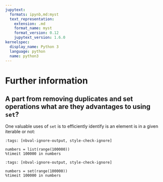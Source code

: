 ```yaml
---
jupytext:
  formats: ipynb,md:myst
  text_representation:
    extension: .md
    format_name: myst
    format_version: 0.12
    jupytext_version: 1.6.0
kernelspec:
  display_name: Python 3
  language: python
  name: python3
---
```


# Further information

## A part from removing duplicates and set operations what are they advantages to using `set`?

One valuable uses of `set` is to efficiently identify is an element
is in a given iterable or not:

```{code-cell} ipython3
:tags: [nbval-ignore-output, style-check-ignore]

numbers = list(range(100000))
%timeit 100000 in numbers
```

```{code-cell} ipython3
:tags: [nbval-ignore-output, style-check-ignore]

numbers = set(range(100000))
%timeit 100000 in numbers
```
